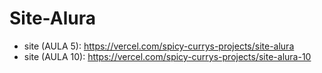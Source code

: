 # Site-Alura
- site (AULA 5): https://vercel.com/spicy-currys-projects/site-alura
- site (AULA 10): https://vercel.com/spicy-currys-projects/site-alura-10
